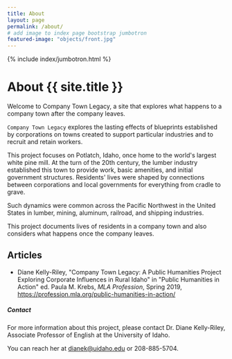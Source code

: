 ```yaml
---
title: About
layout: page
permalink: /about/
# add image to index page bootstrap jumbotron
featured-image: "objects/front.jpg"
---
```


{% include index/jumbotron.html %}

<div class="row">
<div class="col-md-8" markdown="1">

# About {{ site.title }}

Welcome to Company Town Legacy, a site that explores what happens to a company town after the company leaves.   

`Company Town Legacy` explores the lasting effects of blueprints established by corporations on towns created to support particular industries and to recruit and retain workers. 

This project focuses on Potlatch, Idaho, once home to the world's largest white pine mill. At the turn of the 20th century, the lumber industry established this town to provide work, basic amenities, and initial government structures. Residents' lives were shaped by connections between corporations and local governments for everything from cradle to grave. 

Such dynamics were common across the Pacific Northwest in the United States in lumber, mining, aluminum, railroad, and shipping industries.

This project documents lives of residents in a company town and also considers what happens once the company leaves.

## Articles

- Diane Kelly-Riley, "Company Town Legacy: A Public Humanities Project Exploring Corporate Influences in Rural Idaho" in "Public Humanities in Action" ed. Paula M. Krebs, *MLA Profession*, Spring 2019, <https://profession.mla.org/public-humanities-in-action/>

</div>
<div class="col-md-4">
<div class="card">
<h5 class="card-header">Contact</h5>
<div class="card-body" markdown="1">

For more information about this project, please contact Dr. Diane Kelly-Riley, Associate Professor of English at the University of Idaho.

You can reach her at dianek@uidaho.edu or 208-885-5704.

</div>
</div>
</div>
</div>

